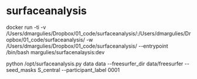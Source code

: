 # surfaceanalysis


docker run -ti -v /Users/dmargulies/Dropbox/01_code/surfaceanalysis/:/Users/dmargulies/Dropbox/01_code/surfaceanalysis/ -w /Users/dmargulies/Dropbox/01_code/surfaceanalysis/ --entrypoint /bin/bash margulies/surfacenalaysis:dev

python /opt/surfaceanalysis.py data data --freesurfer_dir data/freesurfer --seed_masks S_central --participant_label 0001 
